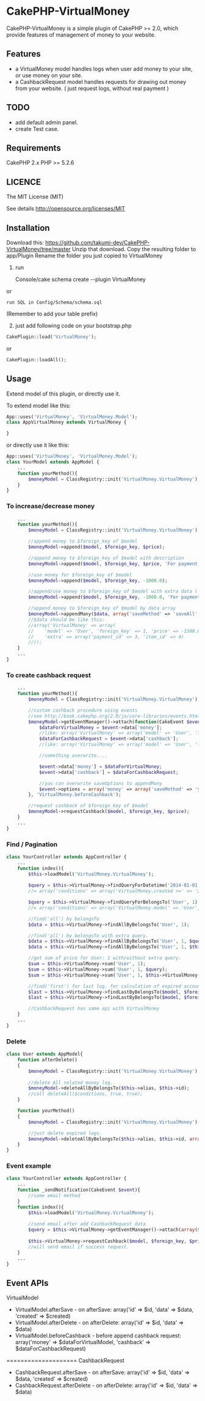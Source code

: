 CakePHP-VirtualMoney
====================

CakePHP-VirtualMoney is a simple plugin of CakePHP >= 2.0,
which provide features of management of money to your website.

## Features ##
- a VirtualMoney model handles logs when user add money to your site, or use money on your site.
- a CashbackRequest model handles requests for drawing out money from your website. ( just request logs, without real payment )

## TODO ##
- add default admin panel.
- create Test case.

## Requirements ##
CakePHP 2.x
PHP >= 5.2.6

## LICENCE ##
The MIT License (MIT)

See details
http://opensource.org/licenses/MIT

## Installation ##
Download this: https://github.com/takumi-dev/CakePHP-VirtualMoney/tree/master
Unzip that download.
Copy the resulting folder to app/Plugin
Rename the folder you just copied to VirtualMoney

1. run

    Console/cake schema create --plugin VirtualMoney

or

    run SQL in Config/Schema/schema.sql

(Remember to add your table prefix)


2. just add following code on your bootstrap.php

```php
CakePlugin::load('VirtualMoney');
```
or
```php
CakePlugin::loadAll();
```

## Usage ##
Extend model of this plugin, or directly use it.

To extend model like this:

```php
App::uses('VirtualMoney', 'VirtualMoney.Model');
class AppVirtualMoney extends VirtualMoney {

}
```

or directly use it like this:
```php
App::uses('VirtualMoney', 'VirtualMoney.Model');
class YourModel extends AppModel {
    ...
    function yourMethod(){
        $moneyModel = ClassRegistry::init('VirtualMoney.VirtualMoney');
    }
}
```

### To increase/decrease money
```php
    ...
    function yourMethod(){
        $moneyModel = ClassRegistry::init('VirtualMoney.VirtualMoney');

        //append money to $foreign_key of $model
        $moneyModel->append($model, $foreign_key, $price);

        //append money to $foreign_key of $model with description
        $moneyModel->append($model, $foreign_key, $price, 'For payment');

        //use money for $foreign_key of $model
        $moneyModel->append($model, $foreign_key, -1000.0);

        //append/use money to $foreign_key of $model with extra data ( something like payment api results )
        $moneyModel->append($model, $foreign_key, -1000.0, 'For payment', array('payment_id' => 3, 'item_id' => 4)); //array will automatically serialize

        //append money to $foreign_key of $model by data array
        $moneyModel->appendMany($data, array('saveMethod' => 'saveAll', 'fieldList' => array(), 'validate' => true));
        //$data should be like this:
        //array('VirtualMoney' => array(
        //    'model' => 'User', 'foreign_key' => 1, 'price' => -1500.0, 'description' => 'For payment'
        //    'extra' => array('payment_id' => 3, 'item_id' => 4)
        //));
    }
    ...
}
```

### To create cashback request
```php
    ...
    function yourMethod(){
        $moneyModel = ClassRegistry::init('VirtualMoney.VirtualMoney');

        //custom cashback procedure using events
        //see http://book.cakephp.org/2.0/ja/core-libraries/events.html
        $moneyModel->getEventManager()->attach(function(CakeEvent $event){
            $dataForVirtualMoney = $event->data['money'];
            //like: array('VirtualMoney' => array('model' => 'User', 'foreign_key' => 1, 'price' => -1000.0))
            $dataForCashbackRequest = $event->data['cashback'];
            //like: array('VirtualMoney' => array('model' => 'User', 'foreign_key' => 1, 'price' => 1000.0))

            //something overwrite....

            $event->data['money'] = $dataForVirtualMoney;
            $event->data['cashback'] = $dataForCashbackRequest;

            //you can overwrite saveOptions to appendMany
            $event->options = array('money' => array('saveMethod' => 'yourCustomSaveMethod'), 'cashback' => array());
        }, 'VirtualMoney.beforeCashback');

        //request cashback of $foreign_key of $model
        $moneyModel->requestCashback($model, $foreign_key, $price);
    }
    ...
}
```

### Find / Pagination
```php
class YourController extends AppController {
    ...
    function index(){
        $this->loadModel('VirtualMoney.VirtualMoney');
        
        $query = $this->VirtualMoney->findQueryForDatetime('2014-01-01', '2014-01-31');
        //= array('conditions' => array('VirtualMoney.created >=' => '2014-01-01 00:00:00', 'VirtualMoney.created <=' => '2014-01-31 23:59:59'));

        $query = $this->VirtualMoney->findQueryForBelongsTo('User', 1);
        //= array('conditions' => array('VirtualMoney.model' => 'User', 'VirtualMoney.foreign_key' => 1));

        //find('all') by belongsTo
        $data = $this->VirtualMoney->findAllByBelongsTo('User', 1);

        //find('all') by belongsTo with extra query.
        $data = $this->VirtualMoney->findAllByBelongsTo('User', 1, $query);
        $data = $this->VirtualMoney->findAllByBelongsTo('User', 1, $this->VirtualMoney->findQueryForDatetime('2014-01-01', '2014-01-31'));

        //get sum of price for User: 1 with/without extra query.
        $sum = $this->VirtualMoney->sum('User', 1);
        $sum = $this->VirtualMoney->sum('User', 1, $query);
        $sum = $this->VirtualMoney->sum('User', 1, $this->VirtualMoney->findQueryForDatetime('2014-01-01', '2014-01-31'));

        //find('first') for last log. for calculation of expired account.
        $last = $this->VirtualMoney->findLastByBelongsTo($model, $foreign_key);
        $last = $this->VirtualMoney->findLastByBelongsTo($model, $foreign_key, $query);

        //CashbackRequest has same api with VirtualMoney
    }
    ...
}
```

### Delete
```php
class User extends AppModel{
    function afterDelete()
    {
        $moneyModel = ClassRegistry::init('VirtualMoney.VirtualMoney');
        
        //delete All related money log.
        $moneyModel->deleteAllByBelongsTo($this->alias, $this->id);
        //call deleteAll($conditions, true, true);
    }

    function yourMethod()
    {
        $moneyModel = ClassRegistry::init('VirtualMoney.VirtualMoney');

        //just delete expired logs.
        $moneyModel->deleteAllByBelongsTo($this->alias, $this->id, array('created <=' => '2000-01-01'));
    }
}
```

### Event example
```php
class YourController extends AppController {
    ...
    function _sendNotification(CakeEvent $event){
        //some email method
    }
    function index(){
        $this->loadModel('VirtualMoney.VirtualMoney');
        
        //send email after add CashbackRequest data
        $query = $this->VirtualMoney->getEventManager()->attach(array($this, '_sendNotification'), 'CashbackRequest.afterSave');
        
        $this->VirtualMoney->requestCashback($model, $foreign_key, $price);
        //will send email if success request.
    }
    ...
}
```


## Event APIs ##
VirtualModel
* VirtualModel.afterSave   - on afterSave:   array('id' => $id, 'data' => $data, 'created' => $created)
* VirtualModel.afterDelete - on afterDelete: array('id' => $id, 'data' => $data)
* VirtualModel.beforeCashback - before append cashback request: array('money' => $dataForVirtualModel, 'cashback' => $dataForCashbackRequest)

====================
CashbackRequest
* CashbackRequest.afterSave   - on afterSave:   array('id' => $id, 'data' => $data, 'created' => $created)
* CashbackRequest.afterDelete - on afterDelete: array('id' => $id, 'data' => $data)

